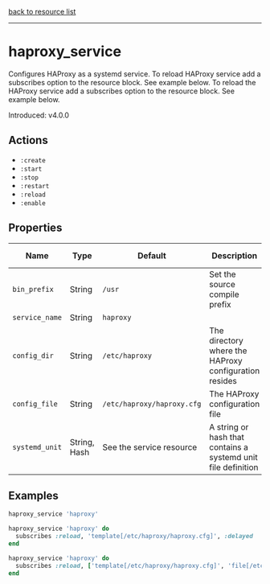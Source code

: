 [back to resource list](https://github.com/sous-chefs/haproxy#resources)

---

# haproxy_service

Configures HAProxy as a systemd service.
To reload HAProxy service add a subscribes option to the resource block. See example below. To reload the HAProxy service add a subscribes option to the resource block. See example below.

Introduced: v4.0.0

## Actions

- `:create`
- `:start`
- `:stop`
- `:restart`
- `:reload`
- `:enable`

## Properties

| Name | Type |  Default | Description | Allowed Values
| -- | -- | -- | -- | -- |
| `bin_prefix` | String | `/usr` | Set the source compile prefix |
| `service_name` | String | `haproxy` |  |
| `config_dir` |  String | `/etc/haproxy` | The directory where the HAProxy configuration resides | Valid directory
| `config_file` |  String | `/etc/haproxy/haproxy.cfg` | The HAProxy configuration file | Valid file name
| `systemd_unit` |  String, Hash | See the service resource | A string or hash that contains a systemd unit file definition |

## Examples

```ruby
haproxy_service 'haproxy'
```

```ruby
haproxy_service 'haproxy' do
  subscribes :reload, 'template[/etc/haproxy/haproxy.cfg]', :delayed
end
```

```ruby
haproxy_service 'haproxy' do
  subscribes :reload, ['template[/etc/haproxy/haproxy.cfg]', 'file[/etc/haproxy/ssl/haproxy.pem]'], :delayed
end
```
